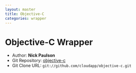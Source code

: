 ```yaml
---
layout: master
title: Objective-C
categories: wrapper
---
```


# Objective-C Wrapper

- Author: **Nick Paulson**
- Git Repository: [objective-c](https://github.com/cloudapp/objective-c)
- Git Clone URL: `git://github.com/cloudapp/objective-c.git`
